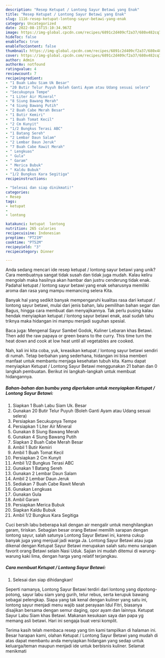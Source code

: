 ```yaml
---
description: "Resep Ketupat / Lontong Sayur Betawi yang Enak"
title: "Resep Ketupat / Lontong Sayur Betawi yang Enak"
slug: 1116-resep-ketupat-lontong-sayur-betawi-yang-enak
category: Uncategorized
date: 2022-08-15T15:10:34.967Z
image: https://img-global.cpcdn.com/recipes/6891c2d409cf2a37/680x482cq70/ketupat-lontong-sayur-betawi-foto-resep-utama.jpg
hideToc: false
enableToc: true
enableTocContent: false
thumbnail: https://img-global.cpcdn.com/recipes/6891c2d409cf2a37/680x482cq70/ketupat-lontong-sayur-betawi-foto-resep-utama.jpg
cover: https://img-global.cpcdn.com/recipes/6891c2d409cf2a37/680x482cq70/ketupat-lontong-sayur-betawi-foto-resep-utama.jpg
author: Admin
authorAv: notfound
ratingvalue: 4
reviewcount: 7
recipeingredient:
- "1 Buah Labu Siam Uk Besar"
- "20 Butir Telur Puyuh Boleh Ganti Ayam atau Udang sesuai selera"
- "Secukupnya Tempe"
- "1 Liter Air Mineral"
- "8 Siung Bawang Merah"
- "4 Siung Bawang Putih"
- "2 Buah Cabe Merah Besar"
- "1 Butir Kemiri"
- "1 Buah Tomat Kecil"
- "2 Cm Kunyit"
- "1/2 Bungkus Terasi ABC"
- "1 Batang Sereh"
- "2 Lembar Daun Salam"
- "2 Lembar Daun Jeruk"
- "7 Buah Cabe Rawit Merah"
- " Lengkuas"
- " Gula"
- " Garam"
- " Merica Bubuk"
- " Kaldu Bubuk"
- "1/2 Bungkus Kara Segitiga"
recipeinstructions:

- "Selesai dan siap dinikmati!"
categories:
- Resep
tags:
- ketupat
- 
- lontong

katakunci: ketupat  lontong 
nutrition: 265 calories
recipecuisine: Indonesian
preptime: "PT21M"
cooktime: "PT52M"
recipeyield: "3"
recipecategory: Dinner

---
```





Anda sedang mencari ide resep ketupat / lontong sayur betawi yang unik? Cara membuatnya sangat tidak susah dan tidak juga mudah. Kalau keliru mengolah maka hasilnya akan hambar dan justru cenderung tidak enak. Padahal ketupat / lontong sayur betawi yang enak seharusnya memiliki aroma dan rasa yang mampu memancing selera Kita.





Banyak hal yang sedikit banyak mempengaruhi kualitas rasa dari ketupat / lontong sayur betawi, mulai dari jenis bahan, lalu pemilihan bahan segar dan Bagus, hingga cara membuat dan menyajikannya. Tak perlu pusing kalau hendak menyiapkan ketupat / lontong sayur betawi enak,      asal sudah tahu triknya maka hidangan ini mampu menjadi suguhan spesial.














Baca juga: Mengenal Sayur Sambel Godok, Kuliner Lebaran khas Betawi. Then add the raw papaya or green beans to the curry. This time turn the heat down and cook at low heat until all vegetables are cooked.






Nah, kali ini kita coba, yuk, kreasikan ketupat / lontong sayur betawi sendiri di rumah. Tetap berbahan yang sederhana, hidangan ini bisa memberi manfaat untuk membantu menjaga kesehatan tubuh kita. Kamu dapat menyiapkan Ketupat / Lontong Sayur Betawi menggunakan 21 bahan dan 0 langkah pembuatan. Berikut ini langkah-langkah untuk membuat hidangannya.

<!--inarticleads1-->

##### Bahan-bahan dan bumbu yang diperlukan untuk menyiapkan Ketupat / Lontong Sayur Betawi:

1. Siapkan 1 Buah Labu Siam Uk. Besar
1. Gunakan 20 Butir Telur Puyuh (Boleh Ganti Ayam atau Udang sesuai selera)
1. Persiapkan Secukupnya Tempe
1. Persiapkan 1 Liter Air Mineral
1. Gunakan 8 Siung Bawang Merah
1. Gunakan 4 Siung Bawang Putih
1. Siapkan 2 Buah Cabe Merah Besar
1. Ambil 1 Butir Kemiri
1. Ambil 1 Buah Tomat Kecil
1. Persiapkan 2 Cm Kunyit
1. Ambil 1/2 Bungkus Terasi ABC
1. Gunakan 1 Batang Sereh
1. Gunakan 2 Lembar Daun Salam
1. Ambil 2 Lembar Daun Jeruk
1. Sediakan 7 Buah Cabe Rawit Merah
1. Gunakan  Lengkuas
1. Gunakan  Gula
1. Ambil  Garam
1. Persiapkan  Merica Bubuk
1. Siapkan  Kaldu Bubuk
1. Ambil 1/2 Bungkus Kara Segitiga


Cuci bersih labu beberapa kali dengan air mengalir untuk menghilangkan garam, tiriskan. Sebagian besar orang Betawi memilih sarapan dengan lontong sayur, salah satunya Lontong Sayur Betawi ini, karena cukup banyak juga yang menjual jadi warga Ja. Lontong Sayur Betawi atau juga dikenal dengan Ketupat Sayur Betawi merupakan salah satu menu sarapan favorit orang Betawi selain Nasi Uduk. Sajian ini mudah ditemui di warung-warung kaki lima, dengan harga yang relatif terjangkau. 

<!--inarticleads2-->

##### Cara membuat Ketupat / Lontong Sayur Betawi:


1. Selesai dan siap dihidangkan!

Seperti namanya, Lontong Sayur Betawi terdiri dari lontong yang dipotong-potong, sayur labu siam yang gurih, telur rebus, serta kerupuk bawang sebagai pelengkap. Siapa yang tak kenal dengan kuliner yang satu ini, lontong sayur menjadi menu wajib saat perayaan Idul Fitri, biasanya disajikan bersama dengan semur daging, opor ayam dan lainnya. Ketupat Sayur Labu Siam khas Betawi. Makanan kesukaan saya dan papa yg memang asli betawi. Hari ini sengaja buat versi komplit. 

Terima kasih telah membaca resep yang tim kami tampilkan di halaman ini. Besar harapan kami, olahan Ketupat / Lontong Sayur Betawi yang mudah di atas dapat membantu anda menyiapkan hidangan yang sedap untuk keluarga/teman maupun menjadi ide untuk berbisnis kuliner. Selamat menikmati
